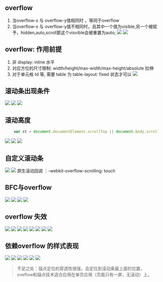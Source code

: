## overflow
1. 当overflow-x 与 overflow-y值相同时 ，等同于overflow
2. 当overflow-x 与 overflow-y值不相同时，且其中一个值为visible,另一个被赋予，hidden,auto,scroll那这个visvible会被重置为auto;
![](http://qiniu.sponges.cn/201802231909_486.png?imageView2/0/w/680/h/480)
![](http://qiniu.sponges.cn/201802231910_421.png?imageView2/0/w/680/h/480)

## overflow: 作用前提
1. 非 display: inline 水平
2. 对应方位的尺寸限制: width/height/max-width/max-height/absolute 拉伸
3. 对于单元格 td 等, 需要 table 为 table-layout: fixed 状态才可以
![](http://qiniu.sponges.cn/201802231911_496.png?imageView2/0/w/680/h/480)

## 滚动条出现条件
![](http://qiniu.sponges.cn/201802231919_910.png?imageView2/0/w/680/h/480)
![](http://qiniu.sponges.cn/201802231925_850.png?imageView2/0/w/680/h/480)
![](http://qiniu.sponges.cn/201802231929_632.png?imageView2/0/w/680/h/480)

## 滚动高度
```js
	var st = document.documentElement.scrollTop || document.body.scrollTop
```
![](http://qiniu.sponges.cn/201802231930_796.png?imageView2/0/w/680/h/480)
![](http://qiniu.sponges.cn/201802231937_483.png?imageView2/0/w/680/h/480)
![](http://qiniu.sponges.cn/201802232055_569.png?imageView2/0/w/680/h/480)

## 自定义滚动条
![](http://qiniu.sponges.cn/201802232056_5.png?imageView2/0/w/680/h/480)
![](http://qiniu.sponges.cn/201802232057_104.png?imageView2/0/w/680/h/480)
原生滚动回调 ：-webkit-overflow-scrolling: touch

## BFC与overflow
![](http://qiniu.sponges.cn/201802232113_996.png?imageView2/0/w/680/h/480)
![](http://qiniu.sponges.cn/201802232109_771.png?imageView2/0/w/680/h/480)
![](http://qiniu.sponges.cn/201802232114_56.png?imageView2/0/w/680/h/480)
![](http://qiniu.sponges.cn/201802232112_710.png?imageView2/0/w/680/h/480)

## overflow 失效
![](http://qiniu.sponges.cn/201802232117_801.png?imageView2/0/w/680/h/480)
![](http://qiniu.sponges.cn/201802232126_519.png?imageView2/0/w/680/h/480)
![](http://qiniu.sponges.cn/201802232127_618.png?imageView2/0/w/680/h/480)
![](http://qiniu.sponges.cn/201802232128_640.png?imageView2/0/w/680/h/480)
![](http://qiniu.sponges.cn/201802232129_667.png?imageView2/0/w/680/h/480)
![](http://qiniu.sponges.cn/201802232129_530.png?imageView2/0/w/680/h/480)
![](http://qiniu.sponges.cn/201802232130_73.png?imageView2/0/w/680/h/480)
![](http://qiniu.sponges.cn/201802232133_264.png?imageView2/0/w/680/h/480)

## 依赖overflow 的样式表现
![](http://qiniu.sponges.cn/201802232135_624.png?imageView2/0/w/680/h/480)
![](http://qiniu.sponges.cn/201802232136_600.png?imageView2/0/w/680/h/480)
![](http://qiniu.sponges.cn/201802232137_841.png?imageView2/0/w/680/h/480)
![](http://qiniu.sponges.cn/201802232138_912.png?imageView2/0/w/680/h/480)
![](http://qiniu.sponges.cn/201802232139_724.png?imageView2/0/w/680/h/480)
![](http://qiniu.sponges.cn/201802232147_137.png?imageView2/0/w/680/h/480)
> 不足之处：锚点定位的穿透性很强，会定位到滚动条最上面的位置，oveflow和锚点技术适合应用在单页应用（页面只有一屏，无滚动）上。